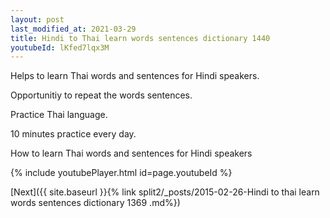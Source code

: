 ```yaml
---
layout: post
last_modified_at: 2021-03-29
title: Hindi to Thai learn words sentences dictionary 1440 
youtubeId: lKfed7lqx3M
---
```

 
 
Helps to learn Thai words and sentences for Hindi speakers.

Opportunitiy to repeat the words sentences. 

Practice Thai language. 
 
10 minutes practice every day. 
 
How to learn Thai words and sentences for Hindi speakers 
 
{% include youtubePlayer.html id=page.youtubeId %}
 
 
[Next]({{ site.baseurl }}{% link  split2/_posts/2015-02-26-Hindi to thai learn words sentences dictionary 1369 .md%})
 
